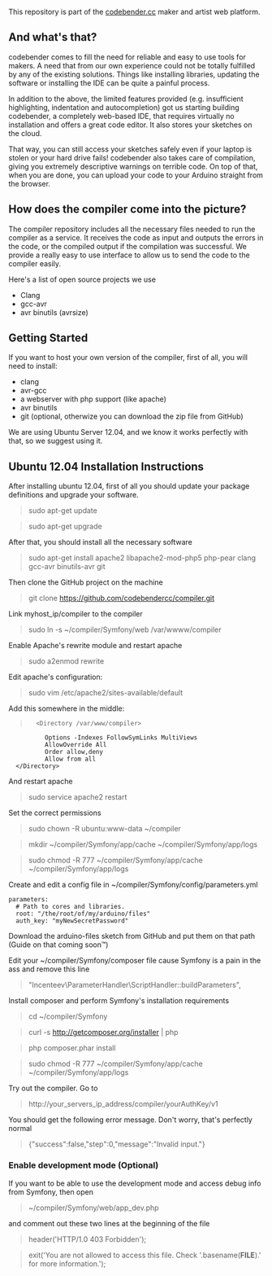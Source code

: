 This repository is part of the [codebender.cc](http://www.codebender.cc) maker and artist web platform.

## And what's that?

codebender comes to fill the need for reliable and easy to use tools for makers. A need that from our own experience could not be totally fulfilled by any of the existing solutions. Things like installing libraries, updating the software or installing the IDE can be quite a painful process.

In addition to the above, the limited features provided (e.g. insufficient highlighting, indentation and autocompletion) got us starting building codebender, a completely web-based IDE, that requires virtually no installation and offers a great code editor. It also stores your sketches on the cloud.

That way, you can still access your sketches safely even if your laptop is stolen or your hard drive fails! codebender also takes care of compilation, giving you extremely descriptive warnings on terrible code. On top of that, when you are done, you can upload your code to your Arduino straight from the browser.

## How does the compiler come into the picture?

The compiler repository includes all the necessary files needed to run the compiler as a service. It receives the code as input and outputs the errors in the code, or the compiled output if the compilation was successful. We provide a really easy to use interface to allow us to send the code to the compiler easily.

Here's a list of open source projects we use
* Clang
* gcc-avr
* avr binutils (avrsize)

## Getting Started

If you want to host your own version of the compiler, first of all, you will need to install:
* clang
* avr-gcc
* a webserver with php support (like apache)
* avr binutils
* git (optional, otherwize you can download the zip file from GitHub)

We are using Ubuntu Server 12.04, and we know it works perfectly with that, so we suggest using it.

## Ubuntu 12.04 Installation Instructions
After installing ubuntu 12.04, first of all you should update your package definitions and upgrade your software.

> sudo apt-get update 

> sudo apt-get upgrade

After that, you should install all the necessary software

> sudo apt-get install apache2 libapache2-mod-php5 php-pear clang gcc-avr binutils-avr git

Then clone the GitHub project on the machine

> git clone https://github.com/codebendercc/compiler.git

Link myhost_ip/compiler to the compiler

> sudo ln -s ~/compiler/Symfony/web /var/wwww/compiler

Enable Apache's rewrite module and restart apache

> sudo a2enmod rewrite

Edit apache's configuration:

> sudo vim /etc/apache2/sites-available/default

Add this somewhere in the middle:

>       <Directory /var/www/compiler>
              Options -Indexes FollowSymLinks MultiViews
              AllowOverride All
              Order allow,deny
              Allow from all
      </Directory>

And restart apache

> sudo service apache2 restart

Set the correct permissions

> sudo chown -R ubuntu:www-data ~/compiler

> mkdir ~/compiler/Symfony/app/cache ~/compiler/Symfony/app/logs

> sudo chmod -R 777 ~/compiler/Symfony/app/cache ~/compiler/Symfony/app/logs

Create and edit a config file in ~/compiler/Symfony/config/parameters.yml

```
parameters:
  # Path to cores and libraries.
  root: "/the/root/of/my/arduino/files"
  auth_key: "myNewSecretPassword"
```

Download the arduino-files sketch from GitHub and put them on that path (Guide on that coming soon™)

Edit your ~/compiler/Symfony/composer file cause Symfony is a pain in the ass and remove this line

> "Incenteev\\ParameterHandler\\ScriptHandler::buildParameters",

Install composer and perform Symfony's installation requirements
> cd ~/compiler/Symfony

> curl -s http://getcomposer.org/installer | php

> php composer.phar install

> sudo chmod -R 777 ~/compiler/Symfony/app/cache ~/compiler/Symfony/app/logs


Try out the compiler. Go to

> http://your_servers_ip_address/compiler/yourAuthKey/v1

You should get the following error message. Don't worry, that's perfectly normal

> {"success":false,"step":0,"message":"Invalid input."}

### Enable development mode (Optional)
If you want to be able to use the development mode and access debug info from Symfony, then open

> ~/compiler/Symfony/web/app_dev.php

and comment out these two lines at the beginning of the file

> header('HTTP/1.0 403 Forbidden');

> exit('You are not allowed to access this file. Check '.basename(__FILE__).' for more information.');


